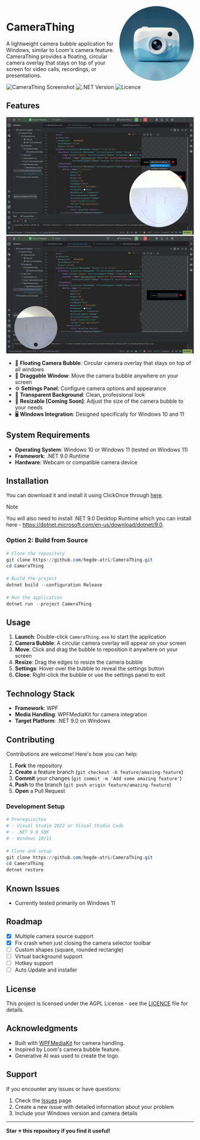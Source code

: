 ﻿<img src="./media/CameraThing.png" alt="CameraThing Logo" width="200" align="right" style="border-radius: 50%;"/>

# CameraThing

A lightweight camera bubble application for Windows, similar to Loom's camera feature. CameraThing provides a floating, circular camera overlay that stays on top of your screen for video calls, recordings, or presentations.

![CameraThing Screenshot](https://img.shields.io/badge/Platform-Windows-blue)
![.NET Version](https://img.shields.io/badge/.NET-9.0-purple)
![Licence](https://img.shields.io/badge/license-AGPL--v3-green)

## Features

![Preview 1](./media/preview1.png)
![Preview 2](./media/preview2.png)

- 🎥 **Floating Camera Bubble**: Circular camera overlay that stays on top of all windows
- 🔄 **Draggable Window**: Move the camera bubble anywhere on your screen
- ⚙️ **Settings Panel**: Configure camera options and appearance
- 🎯 **Transparent Background**: Clean, professional look
- 📐 **Resizable [Coming Soon]**: Adjust the size of the camera bubble to your needs
- 🖥️ **Windows Integration**: Designed specifically for Windows 10 and 11

## System Requirements

- **Operating System**: Windows 10 or Windows 11 (tested on Windows 11)
- **Framework**: .NET 9.0 Runtime
- **Hardware**: Webcam or compatible camera device

## Installation

You can download it and install it using ClickOnce through [here](https://hegde-atri.github.io/CameraThing/CameraThing.application).


> [!NOTE]
> You will also need to install .NET 9.0 Desktop Runtime which you can install here - https://dotnet.microsoft.com/en-us/download/dotnet/9.0. 

### Option 2: Build from Source

```powershell
# Clone the repository
git clone https://github.com/hegde-atri/CameraThing.git
cd CameraThing

# Build the project
dotnet build --configuration Release

# Run the application
dotnet run --project CameraThing
```

## Usage

1. **Launch**: Double-click `CameraThing.exe` to start the application
2. **Camera Bubble**: A circular camera overlay will appear on your screen
3. **Move**: Click and drag the bubble to reposition it anywhere on your screen
4. **Resize**: Drag the edges to resize the camera bubble
5. **Settings**: Hover over the bubble to reveal the settings button
6. **Close**: Right-click the bubble or use the settings panel to exit

## Technology Stack

- **Framework**: WPF
- **Media Handling**: WPFMediaKit for camera integration
- **Target Platform**: .NET 9.0 on Windows

## Contributing

Contributions are welcome! Here's how you can help:

1. **Fork** the repository
2. **Create** a feature branch (`git checkout -b feature/amazing-feature`)
3. **Commit** your changes (`git commit -m 'Add some amazing feature'`)
4. **Push** to the branch (`git push origin feature/amazing-feature`)
5. **Open** a Pull Request

### Development Setup

```powershell
# Prerequisites
# - Visual Studio 2022 or Visual Studio Code
# - .NET 9.0 SDK
# - Windows 10/11

# Clone and setup
git clone https://github.com/hegde-atri/CameraThing.git
cd CameraThing
dotnet restore
```

## Known Issues

- Currently tested primarily on Windows 11

## Roadmap

- [X] Multiple camera source support
- [X] Fix crash when just closing the camera selector toolbar
- [ ] Custom shapes (square, rounded rectangle)
- [ ] Virtual background support
- [ ] Hotkey support
- [ ] Auto Update and installer

## License

This project is licensed under the AGPL License - see the [LICENCE](LICENCE) file for details.

## Acknowledgments

- Built with [WPFMediaKit](https://github.com/jerometerry/wpfmediakit) for camera handling.
- Inspired by Loom's camera bubble feature.
- Generative AI was used to create the logo.

## Support

If you encounter any issues or have questions:

1. Check the [Issues](https://github.com/hegde-atri/CameraThing/issues) page
2. Create a new issue with detailed information about your problem
3. Include your Windows version and camera details

---

**Star ⭐ this repository if you find it useful!**
